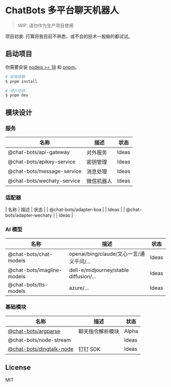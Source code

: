 # ChatBots 多平台聊天机器人

> WIP: 请勿作为生产项目使用

项目初衷: 打算将我目前不熟悉，或不会的技术一股脑的都试试。

## 启动项目

你需要安装 [nodejs >= 18](https://nodejs.org) 和 [pnpm](https://pnpm.io/)。

```bash
# 安装依赖
$ pnpm install

# 进入项目
$ pnpm dev
```

## 模块设计

### 服务

| 名称                       | 描述       | 状态  |
| -------------------------- | ---------- | ----- |
| @chat-bots/api-gateway     | 对外服务   | Ideas |
| @chat-bots/apikey-service  | 密钥管理   | Ideas |
| @chat-bots/message-service | 消息处理   | Ideas |
| @chat-bots/wechaty-service | 微信机器人 | Ideas |

### 适配器

| 名称 | 描述 | 状态 |
| @chat-bots/adapter-koa | | Ideas |
| @chat-bots/adapter-wechaty | | Ideas |

### AI 模型

| 名称                       | 描述                                     | 状态  |
| -------------------------- | ---------------------------------------- | ----- |
| @chat-bots/chat-models     | openai/bing/claude/文心一言/通义千问/... | Ideas |
| @chat-bots/imagline-models | dell-e/midjourney/stable diffusion/...   | Ideas |
| @chat-bots/tts-models      | azure/...                                | Ideas |

### 基础模块

| 名称                                                           | 描述             | 状态  |
| -------------------------------------------------------------- | ---------------- | ----- |
| [@chat-bots/argparse](./packages/argparse/README.md)           | 聊天指令解析模块 | Alpha |
| @chat-bots/node-stream                                         |                  | Ideas |
| [@chat-bots/dingtalk-node](./packages/dingtalk-node/README.md) | 钉钉 SDK         | Ideas |

## License

MIT
